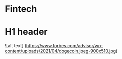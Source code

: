 # Fintech
# H1 header
![alt text] (https://www.forbes.com/advisor/wp-content/uploads/2021/04/dogecoin.jpeg-900x510.jpg)
